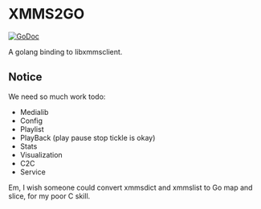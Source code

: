 XMMS2GO
=====

[![GoDoc](https://godoc.org/github.com/tonychee7000/xmms2go?status.svg)](https://godoc.org/github.com/tonychee7000/xmms2go)

A golang binding to libxmmsclient.

Notice
-----

We need so much work todo:

* Medialib
* Config
* Playlist
* PlayBack (play pause stop tickle is okay)
* Stats
* Visualization
* C2C
* Service

Em, I wish someone could convert xmmsdict and xmmslist to Go map and slice, for my poor C skill.

